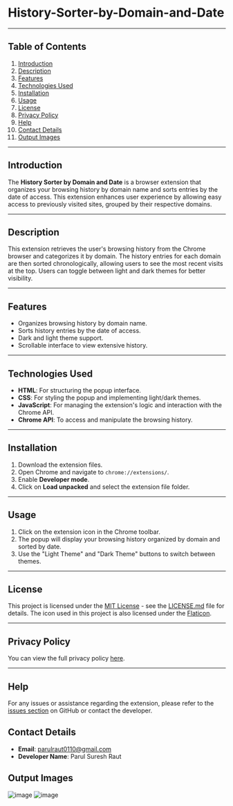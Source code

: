 # History-Sorter-by-Domain-and-Date 

---
## Table of Contents

1. [Introduction](#introduction)
2. [Description](#description)
3. [Features](#features)
4. [Technologies Used](#technologies-used)
5. [Installation](#installation)
6. [Usage](#usage)
7. [License](#license)
8. [Privacy Policy](#privacy-policy)
9. [Help](#help)
10. [Contact Details](#contact-details)
11. [Output Images](#output-images)
---

## Introduction
The **History Sorter by Domain and Date** is a browser extension that organizes your browsing history by domain name and sorts entries by the date of access. This extension enhances user experience by allowing easy access to previously visited sites, grouped by their respective domains.

---

## Description
This extension retrieves the user's browsing history from the Chrome browser and categorizes it by domain. The history entries for each domain are then sorted chronologically, allowing users to see the most recent visits at the top. Users can toggle between light and dark themes for better visibility.

---

## Features
- Organizes browsing history by domain name.
- Sorts history entries by the date of access.
- Dark and light theme support.
- Scrollable interface to view extensive history.

---

## Technologies Used
- **HTML**: For structuring the popup interface.
- **CSS**: For styling the popup and implementing light/dark themes.
- **JavaScript**: For managing the extension's logic and interaction with the Chrome API.
- **Chrome API**: To access and manipulate the browsing history.

---

## Installation
1. Download the extension files.
2. Open Chrome and navigate to `chrome://extensions/`.
3. Enable **Developer mode**.
4. Click on **Load unpacked** and select the extension file folder.

---

## Usage
1. Click on the extension icon in the Chrome toolbar.
2. The popup will display your browsing history organized by domain and sorted by date.
3. Use the "Light Theme" and "Dark Theme" buttons to switch between themes.

---

## License

This project is licensed under the [MIT License](https://opensource.org/licenses/MIT) - see the [LICENSE.md](https://github.com/parulraut0110/History-Sorter-by-Domain-and-Date/blob/main/LICENSE.md) file for details.
The icon used in this project is also licensed under the [Flaticon](https://github.com/parulraut0110/History-Sorter-by-Domain-and-Date/blob/main/icon-licence.pdf).

---

## Privacy Policy

You can view the full privacy policy [here](https://github.com/parulraut0110/History-Sorter-by-Domain-and-Date/blob/main/Privacy%20Policy.md).

---

## Help
For any issues or assistance regarding the extension, please refer to the [issues section](https://github.com/your-repo/issues) on GitHub or contact the developer.

## Contact Details
- **Email**: parulraut0110@gmail.com
- **Developer Name**: Parul Suresh Raut

## Output Images

![image](https://github.com/user-attachments/assets/bf28eaa5-0b23-4caf-a330-7ce67070eb9c) ![image](https://github.com/user-attachments/assets/78a20c81-b287-464a-9e24-b422266ff88d)
